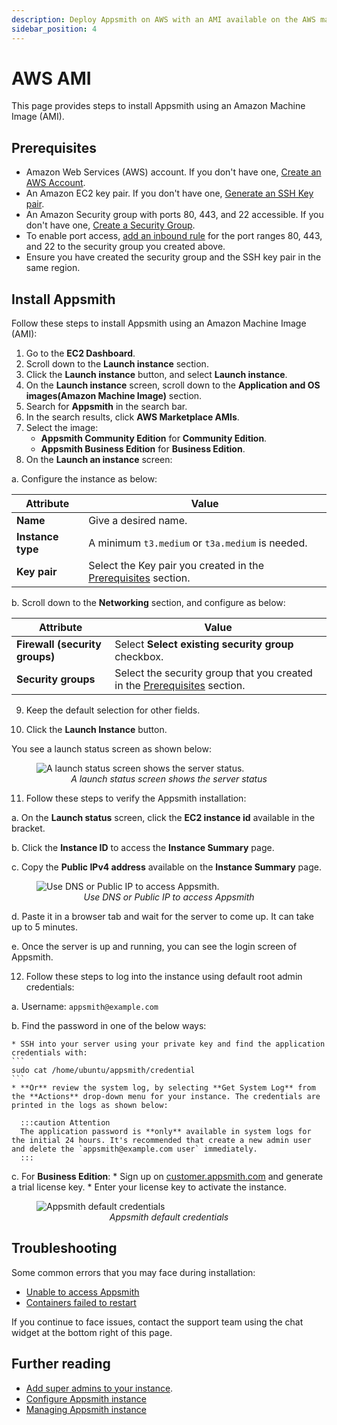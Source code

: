 ```yaml
---
description: Deploy Appsmith on AWS with an AMI available on the AWS marketplace.
sidebar_position: 4
---
```


# AWS AMI
This page provides steps to install Appsmith using an Amazon Machine Image (AMI).

## Prerequisites

- Amazon Web Services (AWS) account. If you don't have one, [Create an AWS Account](https://aws.amazon.com/premiumsupport/knowledge-center/create-and-activate-aws-account/).
- An Amazon EC2 key pair. If you don't have one, [Generate an SSH Key pair](https://docs.aws.amazon.com/AWSEC2/latest/UserGuide/ec2-key-pairs.html#having-ec2-create-your-key-pair).
- An Amazon Security group with ports 80, 443, and 22 accessible. If you don't have one, [Create a Security Group](https://docs.aws.amazon.com/AWSEC2/latest/UserGuide/working-with-security-groups.html#creating-security-group).
- To enable port access, [add an inbound rule](https://docs.aws.amazon.com/AWSEC2/latest/UserGuide/working-with-security-groups.html#adding-security-group-rule) for the port ranges 80, 443, and 22 to the security group you created above.
- Ensure you have created the security group and the SSH key pair in the same region.

## Install Appsmith

Follow these steps to install Appsmith using an Amazon Machine Image (AMI):

1. Go to the **EC2 Dashboard**.
2. Scroll down to the **Launch instance** section.
3. Click the **Launch instance** button, and select **Launch instance**.
4. On the **Launch instance** screen, scroll down to the **Application and OS images(Amazon Machine Image)** section.
5. Search for **Appsmith** in the search bar.
6. In the search results, click **AWS Marketplace AMIs**.
7. Select the image:
    * **Appsmith Community Edition** for **Community Edition**.
    * **Appsmith Business Edition** for **Business Edition**.
8. On the **Launch an instance** screen:

 a. Configure the instance as below:

 | Attribute | Value |
 |------------------------|------------------------------------------| 
 | **Name** | Give a desired name. |
 | **Instance type** | A minimum `t3.medium` or `t3a.medium` is needed. |
 | **Key pair** | Select the Key pair you created in the [Prerequisites](#prerequisites) section. |

 b. Scroll down to the **Networking** section, and configure as below:

 | Attribute | Value |
 |------------------------|------------------------------------------| 
 | **Firewall (security groups)** | Select **Select existing security group** checkbox.|
 | **Security groups** | Select the security group that you created in the [Prerequisites](#prerequisites) section. |
 
9. Keep the default selection for other fields.

10. Click the **Launch Instance** button.

You see a launch status screen as shown below:

<figure>
 <img src="/img/aws_ami_create_server_status.png" style={{width: "100%", height: "auto"}} alt="A launch status screen shows the server status." />
 <figcaption align="center"><i>A launch status screen shows the server status</i></figcaption>
</figure>

11. Follow these steps to verify the Appsmith installation:

 a. On the **Launch status** screen, click the **EC2 instance id** available in the bracket.

 b. Click the **Instance ID** to access the **Instance Summary** page.

 c. Copy the **Public IPv4 address** available on the **Instance Summary** page.

 <figure>
 <img src="/img/aws-ecs-ami-find-DNS-to-access-appsmith.png" style={{width: "100%", height: "auto"}} alt="Use DNS or Public IP to access Appsmith." />
 <figcaption align="center"><i>Use DNS or Public IP to access Appsmith</i></figcaption>
 </figure>
 
 d. Paste it in a browser tab and wait for the server to come up. It can take up to 5 minutes. 
 
 e. Once the server is up and running, you can see the login screen of Appsmith.

12. Follow these steps to log into the instance using default root admin credentials:

 a. Username: `appsmith@example.com`

 b. Find the password in one of the below ways:

    * SSH into your server using your private key and find the application credentials with:
    ```
    sudo cat /home/ubuntu/appsmith/credential
    ``` 
    * **Or** review the system log, by selecting **Get System Log** from the **Actions** drop-down menu for your instance. The credentials are printed in the logs as shown below:

      :::caution Attention
      The application password is **only** available in system logs for the initial 24 hours. It's recommended that create a new admin user and delete the `appsmith@example.com user` immediately.
      :::

 c. For **Business Edition**:
    * Sign up on [customer.appsmith.com](https://customer.appsmith.com/) and generate a trial license key.
    * Enter your license key to activate the instance.


  <figure>
    <img src="/img/aws-system-log.png" style={{width: "100%", height: "auto"}} alt="Appsmith default credentials" />
    <figcaption align="center"><i>Appsmith default credentials</i></figcaption>
  </figure>

## Troubleshooting

Some common errors that you may face during installation:

- [Unable to access Appsmith](/help-and-support/troubleshooting-guide/deployment-errors#unable-to-access-appsmith)
- [Containers failed to restart](/help-and-support/troubleshooting-guide/deployment-errors#containers-failed-to-start)

If you continue to face issues, contact the support team using the chat widget at the bottom right of this page.


## Further reading

* [Add super admins to your instance](/getting-started/setup/instance-configuration#add-super-admins).
* [Configure Appsmith instance](/getting-started/setup/instance-configuration/)
* [Managing Appsmith instance](/getting-started/setup/instance-management/)
